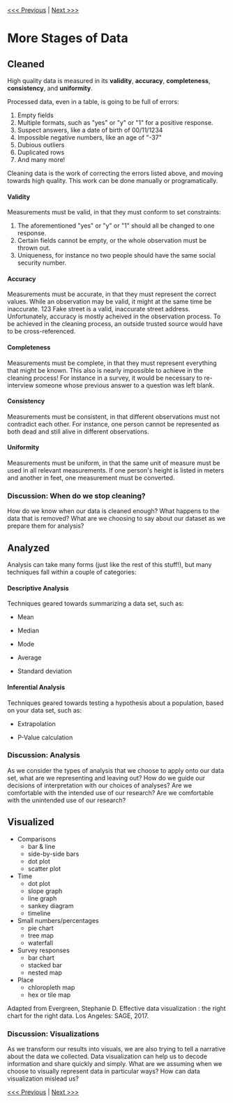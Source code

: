 [<<< Previous](stages.md) | [Next >>>](cleaned.md)

# More Stages of Data

## Cleaned
    
High quality data is measured in its **validity**, **accuracy**, **completeness**, **consistency**, and **uniformity**.

Processed data, even in a table, is going to be full of errors:
1. Empty fields
2. Multiple formats, such as "yes" or "y" or "1" for a positive response.
3. Suspect answers, like a date of birth of 00/11/1234
4. Impossible negative numbers, like an age of "-37"
5. Dubious outliers
6. Duplicated rows
7. And many more!

Cleaning data is the work of correcting the errors listed above, and moving towards high quality. This work can be done manually or programatically. 
    
#### Validity
Measurements must be valid, in that they must conform to set constraints:
1. The aforementioned "yes" or "y" or "1" should all be changed to one response.
2. Certain fields cannot be empty, or the whole observation must be thrown out.
3. Uniqueness, for instance no two people should have the same social security number.
    
#### Accuracy
Measurements must be accurate, in that they must represent the correct values. While an observation may be valid, it might at the same time be inaccurate. 123 Fake street is a valid, inaccurate street address.
Unfortunately, accuracy is mostly acheived in the observation process. To be achieved in the cleaning process, an outside trusted source would have to be cross-referenced.

#### Completeness
Measurements must be complete, in that they must represent everything that might be known. This also is nearly impossible to achieve in the cleaning process! For instance in a survey, it would be necessary to re-interview someone whose previous answer to a question was left blank. 
    
#### Consistency
Measurements must be consistent, in that different observations must not contradict each other. For instance, one person cannot be represented as both dead and still alive in different observations. 
    
#### Uniformity
Measurements must be uniform, in that the same unit of measure must be used in all relevant measurements. If one person's height is listed in meters and another in feet, one measurement must be converted.

### Discussion: When do we stop cleaning?
How do we know when our data is cleaned enough? What happens to the data that is removed? What are we choosing to say about our dataset as we prepare them for analysis?

## Analyzed

Analysis can take many forms (just like the rest of this stuff!), but many techniques fall within a couple of categories:

#### Descriptive Analysis

Techniques geared towards summarizing a data set, such as:

* Mean

* Median

* Mode

* Average

* Standard deviation

#### Inferential Analysis

Techniques geared towards testing a hypothesis about a population, based on your data set, such as:

* Extrapolation

* P-Value calculation

### Discussion: Analysis
As we consider the types of analysis that we choose to apply onto our data set, what are we representing and leaving out? How do we guide our decisions of interpretation with our choices of analyses? Are we comfortable with the intended use of our research? Are we comfortable with the unintended use of our research?


## Visualized

* Comparisons
    * bar & line
    * side-by-side bars
    * dot plot
    * scatter plot
* Time
    * dot plot
    * slope graph
    * line graph
    * sankey diagram
    * timeline
* Small numbers/percentages
    * pie chart
    * tree map
    * waterfall
* Survey responses
    * bar chart
    * stacked bar
    * nested map
* Place
    * chloropleth map
    * hex or tile map

Adapted from Evergreen, Stephanie D. Effective data visualization : the right chart for the right data. Los Angeles: SAGE, 2017.

### Discussion: Visualizations
As we transform our results into visuals, we are also trying to tell a narrative about the data we collected. Data visualization can help us to decode information and share quickly and simply. What are we assuming when we choose to visually represent data in particular ways? How can data visualization mislead us?

[<<< Previous](stages.md) | [Next >>>](cleaned.md)
